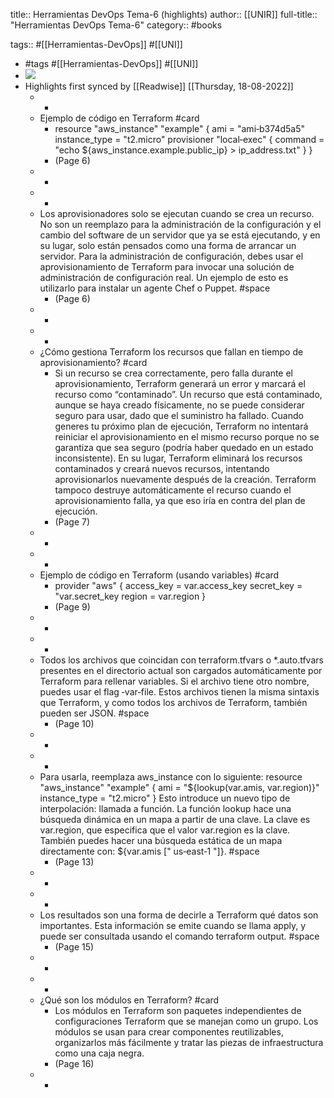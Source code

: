 title:: Herramientas DevOps Tema-6 (highlights)
author:: [[UNIR]]
full-title:: "Herramientas DevOps Tema-6"
category:: #books

tags:: #[[Herramientas-DevOps]] #[[UNI]]

- #tags #[[Herramientas-DevOps]] #[[UNI]]
- ![](https://readwise-assets.s3.amazonaws.com/media/uploaded_book_covers/profile_22942/841e10b1-50a8-4574-a5e9-6993f36fce49.jpg)
- Highlights first synced by [[Readwise]] [[Thursday, 18-08-2022]]
	- -
	- Ejemplo de código en Terraform #card
		- resource "aws_instance" "example" {  ami = "ami‐b374d5a5"  instance_type = "t2.micro"  provisioner "local‐exec" {  command = "echo ${aws_instance.example.public_ip} >  ip_address.txt"   } }
		- (Page 6)
	- -
	- -
	- Los  aprovisionadores  solo  se  ejecutan  cuando  se  crea  un  recurso.  No  son  un reemplazo para la administración de la configuración y el cambio del software de un servidor  que  ya  se  está  ejecutando,  y  en  su  lugar,  solo  están  pensados  como  una forma de arrancar un servidor.  Para  la  administración  de  configuración,  debes  usar  el  aprovisionamiento  de Terraform  para  invocar  una  solución  de  administración  de  configuración  real.  Un ejemplo de esto es utilizarlo para instalar un agente Chef o Puppet. #space
		- (Page 6)
	- -
	- -
	- ¿Cómo gestiona Terraform los recursos que fallan en tiempo de aprovisionamiento? #card
		- Si  un  recurso  se  crea  correctamente,  pero  falla  durante  el  aprovisionamiento, Terraform generará un error y marcará el recurso como “contaminado”. Un recurso que está contaminado, aunque se haya creado físicamente, no se puede considerar seguro para usar, dado que el suministro ha fallado. Cuando  generes  tu  próximo  plan  de  ejecución,  Terraform  no  intentará  reiniciar  el aprovisionamiento  en  el  mismo  recurso  porque  no  se  garantiza  que  sea  seguro (podría haber quedado en un estado inconsistente). En su lugar, Terraform eliminará los  recursos  contaminados  y  creará  nuevos  recursos,  intentando  aprovisionarlos nuevamente después de la creación. Terraform tampoco  destruye  automáticamente  el recurso cuando  el aprovisionamiento falla, ya que eso iría en contra del plan de ejecución.
		- (Page 7)
	- -
	- -
	- Ejemplo de código en Terraform (usando variables) #card
		- provider "aws" { access_key = var.access_key secret_key = "var.secret_key  region = var.region }
		- (Page 9)
	- -
	- -
	- Todos los archivos que coincidan con terraform.tfvars o *.auto.tfvars presentes en el directorio  actual  son  cargados  automáticamente  por  Terraform  para  rellenar variables. Si el archivo tiene otro nombre, puedes usar el flag ‐var‐file. Estos archivos tienen  la  misma  sintaxis  que  Terraform,  y  como  todos  los  archivos  de  Terraform, también pueden ser JSON. #space
		- (Page 10)
	- -
	- -
	- Para usarla, reemplaza aws_instance con lo siguiente: resource "aws_instance" "example" {  ami = "${lookup(var.amis, var.region)}"  instance_type = "t2.micro" } Esto introduce un nuevo tipo de interpolación: llamada a función. La función lookup hace una búsqueda dinámica en un mapa a partir de una clave. La clave es var.region, que especifica que el valor var.region es la clave. También puedes hacer una búsqueda estática de un mapa directamente con:  ${var.amis [" us‐east‐1 "]}. #space
		- (Page 13)
	- -
	- -
	- Los resultados son una forma de decirle a Terraform qué datos son importantes. Esta información  se  emite  cuando  se  llama  apply,  y  puede  ser  consultada  usando  el comando terraform output. #space
		- (Page 15)
	- -
	- -
	- ¿Qué son los módulos en Terraform? #card
		- Los  módulos  en  Terraform  son  paquetes  independientes  de  configuraciones Terraform  que  se  manejan  como  un  grupo.  Los  módulos  se  usan  para  crear componentes  reutilizables,  organizarlos  más  fácilmente  y  tratar  las  piezas  de infraestructura como una caja negra.
		- (Page 16)
	- -